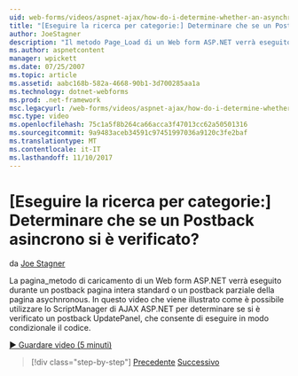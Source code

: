 ```yaml
---
uid: web-forms/videos/aspnet-ajax/how-do-i-determine-whether-an-asynchronous-postback-has-occurred
title: "[Eseguire la ricerca per categorie:] Determinare che se un Postback asincrono si è verificato? | Microsoft Docs"
author: JoeStagner
description: "Il metodo Page_Load di un Web form ASP.NET verrà eseguito durante un postback pagina intera standard o un postback parziale della pagina asychnronous. In questo video..."
ms.author: aspnetcontent
manager: wpickett
ms.date: 07/25/2007
ms.topic: article
ms.assetid: aabc168b-582a-4668-90b1-3d700285aa1a
ms.technology: dotnet-webforms
ms.prod: .net-framework
msc.legacyurl: /web-forms/videos/aspnet-ajax/how-do-i-determine-whether-an-asynchronous-postback-has-occurred
msc.type: video
ms.openlocfilehash: 75c1a5f8b264ca66acca3f47013cc62a50501316
ms.sourcegitcommit: 9a9483aceb34591c97451997036a9120c3fe2baf
ms.translationtype: MT
ms.contentlocale: it-IT
ms.lasthandoff: 11/10/2017
---
```

<a name="how-do-i-determine-whether-an-asynchronous-postback-has-occurred"></a>[Eseguire la ricerca per categorie:] Determinare che se un Postback asincrono si è verificato?
====================
da [Joe Stagner](https://github.com/JoeStagner)

La pagina\_metodo di caricamento di un Web form ASP.NET verrà eseguito durante un postback pagina intera standard o un postback parziale della pagina asychnronous. In questo video che viene illustrato come è possibile utilizzare lo ScriptManager di AJAX ASP.NET per determinare se si è verificato un postback UpdatePanel, che consente di eseguire in modo condizionale il codice.

[&#9654; Guardare video (5 minuti)](https://channel9.msdn.com/Blogs/ASP-NET-Site-Videos/how-do-i-determine-whether-an-asynchronous-postback-has-occurred)

>[!div class="step-by-step"]
[Precedente](how-do-i-use-javascript-to-refresh-an-aspnet-ajax-updatepanel.md)
[Successivo](how-do-i-use-the-conditional-updatemode-of-the-updatepanel.md)
